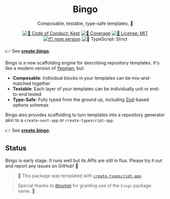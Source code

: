 <h1 align="center">Bingo</h1>

<p align="center">Composable, testable, type-safe templates. 💝</p>

<p align="center">
	<a href="https://github.com/JoshuaKGoldberg/bingo/blob/main/.github/CODE_OF_CONDUCT.md" target="_blank"><img alt="🤝 Code of Conduct: Kept" src="https://img.shields.io/badge/%F0%9F%A4%9D_code_of_conduct-kept-21bb42" /></a>
	<a href="https://codecov.io/gh/JoshuaKGoldberg/bingo" target="_blank"><img alt="🧪 Coverage" src="https://img.shields.io/codecov/c/github/JoshuaKGoldberg/bingo?label=%F0%9F%A7%AA%20coverage" /></a>
	<a href="https://github.com/JoshuaKGoldberg/bingo/blob/main/LICENSE.md" target="_blank"><img alt="📝 License: MIT" src="https://img.shields.io/badge/%F0%9F%93%9D_license-MIT-21bb42.svg"></a>
	<a href="http://npmjs.com/package/bingo"><img alt="📦 npm version" src="https://img.shields.io/npm/v/create?color=21bb42&label=%F0%9F%93%A6%20npm" /></a>
	<img alt="💪 TypeScript: Strict" src="https://img.shields.io/badge/%F0%9F%92%AA_typescript-strict-21bb42.svg" />
</p>

👉 See **[create.bingo](https://create.bingo)**.

Bingo is a new scaffolding engine for describing repository templates.
It's like a modern version of [Yeoman](https://yeoman.io), but:

- **Composable**: Individual blocks in your templates can be mix-and-matched together
- **Testable**: Each layer of your templates can be individually unit or end-to-end tested
- **Type-Safe**: Fully typed from the ground up, including [Zod](https://zod.dev)-based options schemas

Bingo also provides scaffolding to turn templates into a repository generator akin to a `create-next-app` or `create-typescript-app`.

👉 See **[create.bingo](https://create.bingo)**.

## Status

Bingo is early stage.
It runs well but its APIs are still in flux.
Please try it out and report any issues on GitHub!
🙏

> 💙 This package was templated with [`create-typescript-app`](https://github.com/JoshuaKGoldberg/create-typescript-app).

> Special thanks to [@rumpl](https://github.com/rumpl) for granting use of the `bingo` package name. 🙏
